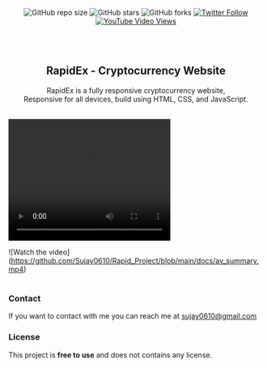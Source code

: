 <div align="center">
  
  ![GitHub repo size](https://img.shields.io/github/repo-size/codewithsadee/cryptex)
  ![GitHub stars](https://img.shields.io/github/stars/codewithsadee/cryptex?style=social)
  ![GitHub forks](https://img.shields.io/github/forks/codewithsadee/cryptex?style=social)
[![Twitter Follow](https://img.shields.io/twitter/follow/codewithsadee_?style=social)](https://twitter.com/intent/follow?screen_name=codewithsadee_)
  [![YouTube Video Views](https://img.shields.io/youtube/views/ux3o7jDhvOc?style=social)](https://youtu.be/ux3o7jDhvOc)

  <br />
  <br />

  <h2 align="center">RapidEx - Cryptocurrency Website</h2>

  RapidEx is a fully responsive cryptocurrency website, <br />Responsive for all devices, build using HTML, CSS, and JavaScript.
  

</div>

<br />
<video width="320" height="240" controls>
  <source src="/blob/main/docs/av_summary.mp4" type="video/mp4">
  Your browser does not support the video tag.
</video>

![Watch the video]
(https://github.com/Sujay0610/Rapid_Project/blob/main/docs/av_summary.mp4)
#
### Contact

If you want to contact with me you can reach me at sujay0610@gmail.com

### License

This project is **free to use** and does not contains any license.
